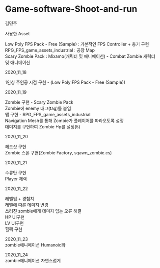 # Game-software-Shoot-and-run


김민주
  
사용한 Asset

Low Poly FPS Pack - Free (Sample) : 기본적인 FPS Controller + 총기 구현  
RPG_FPS_game_assets_industrial : 공장 Map  
Scary Zombie Pack : Mixamo(캐릭터 및 애니메이션) - Combat Zombie 캐릭터 및 애니메이션
  
  

2020_11_18

1인칭 주인공 시점 구현 - (Low Poly FPS Pack - Free (Sample))
  
  

2020_11_19

Zombie 구현 - Scary Zombie Pack  
Zombie에 enemy 태그(tag)를 붙임  
맵 구현 - RPG_FPS_game_assets_industrial  
Navigation Mesh를 통해 Zombie가 플레이어를 따라오도록 설정  
데미지를 구현하여 Zombie Hp를 설정(5)
  

2020_11_20  
  
헤드샷 구현   
Zombie 스폰 구현(Zombie Factory, sqawn_zombie.cs)  

2020_11_21  

수류탄 구현  
Player 체력 

2020_11_22  
  
레벨업 + 경험치  
레벨에 따른 데미지 변경  
쓰러진 zombie에게 데미지 입는 오류 해결  
HP UI구현  
LV UI구현  
힐팩 구현

2020_11_23  
zombie애니메이션 Humanoid화

2020_11_24  
zombie애니메이션 자연스럽게 

